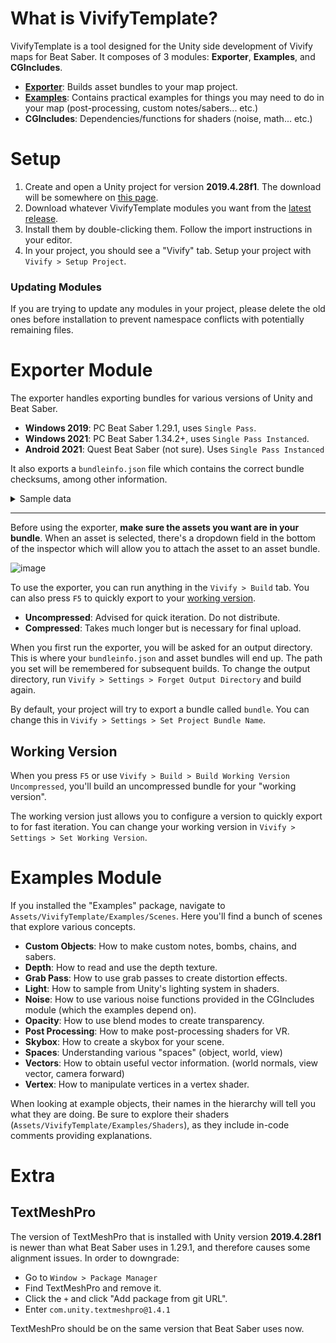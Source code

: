 ﻿# What is VivifyTemplate?

VivifyTemplate is a tool designed for the Unity side development of Vivify maps for Beat Saber. It composes of 3 modules: **Exporter**, **Examples**, and **CGIncludes**.

- [**Exporter**](#exporter-module): Builds asset bundles to your map project.
- [**Examples**](#examples-module): Contains practical examples for things you may need to do in your map (post-processing, custom notes/sabers... etc.)
- **CGIncludes**: Dependencies/functions for shaders (noise, math... etc.)

# Setup

1. Create and open a Unity project for version **2019.4.28f1**. The download will be somewhere on [this page](https://unity.com/releases/editor/archive).
2. Download whatever VivifyTemplate modules you want from the [latest release](https://github.com/Swifter1243/VivifyTemplate/releases).
3. Install them by double-clicking them. Follow the import instructions in your editor.
4. In your project, you should see a "Vivify" tab. Setup your project with `Vivify > Setup Project`.

### Updating Modules

If you are trying to update any modules in your project, please delete the old ones before installation to prevent namespace conflicts with potentially remaining files.

# Exporter Module

The exporter handles exporting bundles for various versions of Unity and Beat Saber.
- **Windows 2019**: PC Beat Saber 1.29.1, uses `Single Pass`.
- **Windows 2021**: PC Beat Saber 1.34.2+, uses `Single Pass Instanced`.
- **Android 2021**: Quest Beat Saber (not sure). Uses `Single Pass Instanced`

It also exports a `bundleinfo.json` file which contains the correct bundle checksums, among other information.

<details>
<summary>Sample data</summary>

```json
{
  "materials": {
    "example": {
      "path": "assets/materials/example.mat",
      "properties": {
        "_Example": {
          "Float": "1.0" // type, default value
        }
      }
    }
  },
  "prefabs": {
    "example": "assets/prefabs/example.prefab"
  },
  "bundleFiles": [
    "C:/Example/bundle_windows2019",
    "C:/Example/bundle_windows2021"
  ],
  "bundleCRCs": {
    "_windows2019": 2604998796,
    "_windows2021": 2051513366
  },
  "isCompressed": true
}
```

</details>

---

Before using the exporter, **make sure the assets you want are in your bundle**. When an asset is selected, there's a dropdown field in the bottom of the inspector which will allow you to attach the asset to an asset bundle.

![image](https://github.com/user-attachments/assets/6f1b945f-d38f-4f8b-ba42-d546adf12dcb)

To use the exporter, you can run anything in the `Vivify > Build` tab. You can also press `F5` to quickly export to your [working version](#working-version).
- **Uncompressed**: Advised for quick iteration. Do not distribute.
- **Compressed**: Takes much longer but is necessary for final upload. 

When you first run the exporter, you will be asked for an output directory. This is where your `bundleinfo.json` and asset bundles will end up. The path you set will be remembered for subsequent builds. To change the output directory, run `Vivify > Settings > Forget Output Directory` and build again.

By default, your project will try to export a bundle called `bundle`. You can change this in `Vivify > Settings > Set Project Bundle Name`.

## Working Version

When you press `F5` or use `Vivify > Build > Build Working Version Uncompressed`, you'll build an uncompressed bundle for your "working version".

The working version just allows you to configure a version to quickly export to for fast iteration. You can change your working version in `Vivify > Settings > Set Working Version`.

# Examples Module

If you installed the "Examples" package, navigate to `Assets/VivifyTemplate/Examples/Scenes`. Here you'll find a bunch of scenes that explore various concepts.

- **Custom Objects**: How to make custom notes, bombs, chains, and sabers.
- **Depth**: How to read and use the depth texture.
- **Grab Pass**: How to use grab passes to create distortion effects.
- **Light**: How to sample from Unity's lighting system in shaders.
- **Noise**: How to use various noise functions provided in the CGIncludes module (which the examples depend on).
- **Opacity**: How to use blend modes to create transparency.
- **Post Processing**: How to make post-processing shaders for VR.
- **Skybox**: How to create a skybox for your scene.
- **Spaces**: Understanding various "spaces" (object, world, view)
- **Vectors**: How to obtain useful vector information. (world normals, view vector, camera forward)
- **Vertex**: How to manipulate vertices in a vertex shader.

When looking at example objects, their names in the hierarchy will tell you what they are doing. Be sure to explore their shaders (`Assets/VivifyTemplate/Examples/Shaders`), as they include in-code comments providing explanations.

# Extra

## TextMeshPro

The version of TextMeshPro that is installed with Unity version **2019.4.28f1** is newer than what Beat Saber uses in 1.29.1, and therefore causes some alignment issues. In order to downgrade:
- Go to `Window > Package Manager`
- Find TextMeshPro and remove it.
- Click the `+` and click "Add package from git URL".
- Enter `com.unity.textmeshpro@1.4.1`

TextMeshPro should be on the same version that Beat Saber uses now.
